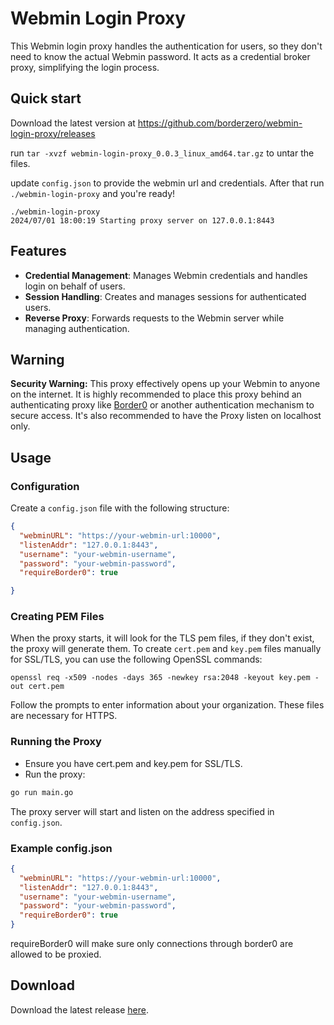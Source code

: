# Webmin Login Proxy

This Webmin login proxy handles the authentication for users, so they don't need to know the actual Webmin password. It acts as a credential broker proxy, simplifying the login process.

## Quick start
Download the latest version at https://github.com/borderzero/webmin-login-proxy/releases 

run `tar -xvzf webmin-login-proxy_0.0.3_linux_amd64.tar.gz`  to untar the files. 

update `config.json` to provide the webmin url and credentials. After that run `./webmin-login-proxy` and you're ready!

```
./webmin-login-proxy
2024/07/01 18:00:19 Starting proxy server on 127.0.0.1:8443
```

## Features

- **Credential Management**: Manages Webmin credentials and handles login on behalf of users.
- **Session Handling**: Creates and manages sessions for authenticated users.
- **Reverse Proxy**: Forwards requests to the Webmin server while managing authentication.

## Warning

**Security Warning:** This proxy effectively opens up your Webmin to anyone on the internet. It is highly recommended to place this proxy behind an authenticating proxy like [Border0](https://border0.com) or another authentication mechanism to secure access. 
It's also recommended to have the Proxy listen on localhost only.

## Usage

### Configuration

Create a `config.json` file with the following structure:

```json
{
  "webminURL": "https://your-webmin-url:10000",
  "listenAddr": "127.0.0.1:8443",
  "username": "your-webmin-username",
  "password": "your-webmin-password",
  "requireBorder0": true

}
```

### Creating PEM Files
When the proxy starts, it will look for the TLS pem files, if they don't exist, the proxy will generate them.
To create `cert.pem` and `key.pem` files manually for SSL/TLS, you can use the following OpenSSL commands:
```
openssl req -x509 -nodes -days 365 -newkey rsa:2048 -keyout key.pem -out cert.pem
```
Follow the prompts to enter information about your organization. These files are necessary for HTTPS.


### Running the Proxy
* Ensure you have cert.pem and key.pem for SSL/TLS.
* Run the proxy:
```bash
go run main.go
```

The proxy server will start and listen on the address specified in `config.json`.

### Example config.json
```json
{
  "webminURL": "https://your-webmin-url:10000",
  "listenAddr": "127.0.0.1:8443",
  "username": "your-webmin-username",
  "password": "your-webmin-password",
  "requireBorder0": true
}
```
requireBorder0 will make sure only connections through border0 are allowed to be proxied.

 ## Download

Download the latest release [here](https://github.com/borderzero/webmin-login-proxy/releases/latest).




